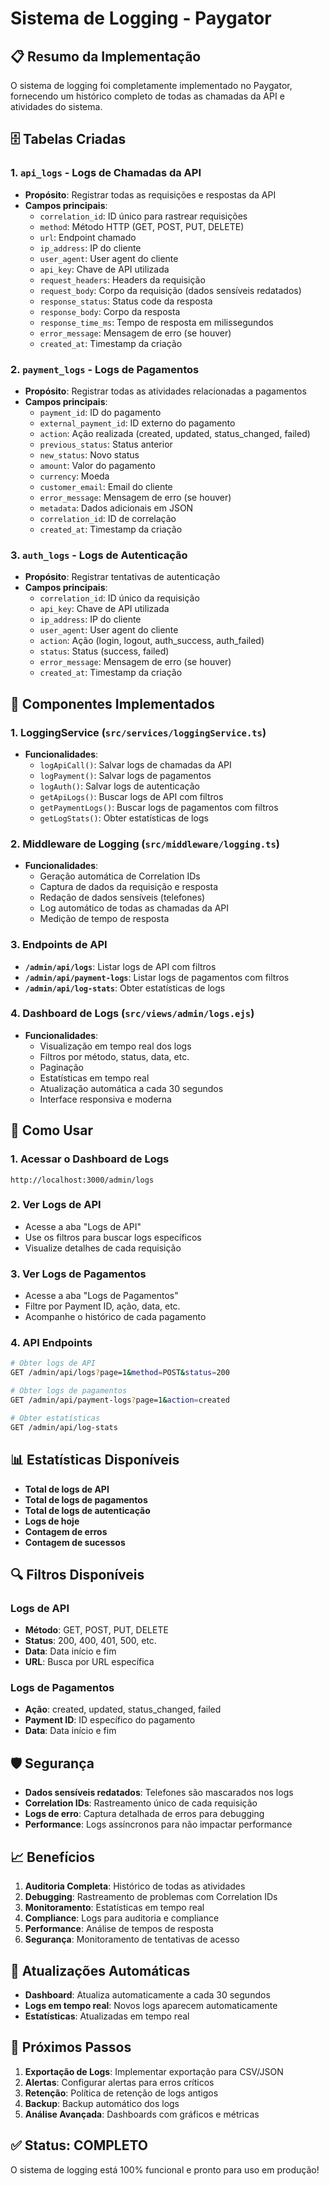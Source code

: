 # Sistema de Logging - Paygator

## 📋 Resumo da Implementação

O sistema de logging foi completamente implementado no Paygator, fornecendo um histórico completo de todas as chamadas da API e atividades do sistema.

## 🗄️ Tabelas Criadas

### 1. `api_logs` - Logs de Chamadas da API
- **Propósito**: Registrar todas as requisições e respostas da API
- **Campos principais**:
  - `correlation_id`: ID único para rastrear requisições
  - `method`: Método HTTP (GET, POST, PUT, DELETE)
  - `url`: Endpoint chamado
  - `ip_address`: IP do cliente
  - `user_agent`: User agent do cliente
  - `api_key`: Chave de API utilizada
  - `request_headers`: Headers da requisição
  - `request_body`: Corpo da requisição (dados sensíveis redatados)
  - `response_status`: Status code da resposta
  - `response_body`: Corpo da resposta
  - `response_time_ms`: Tempo de resposta em milissegundos
  - `error_message`: Mensagem de erro (se houver)
  - `created_at`: Timestamp da criação

### 2. `payment_logs` - Logs de Pagamentos
- **Propósito**: Registrar todas as atividades relacionadas a pagamentos
- **Campos principais**:
  - `payment_id`: ID do pagamento
  - `external_payment_id`: ID externo do pagamento
  - `action`: Ação realizada (created, updated, status_changed, failed)
  - `previous_status`: Status anterior
  - `new_status`: Novo status
  - `amount`: Valor do pagamento
  - `currency`: Moeda
  - `customer_email`: Email do cliente
  - `error_message`: Mensagem de erro (se houver)
  - `metadata`: Dados adicionais em JSON
  - `correlation_id`: ID de correlação
  - `created_at`: Timestamp da criação

### 3. `auth_logs` - Logs de Autenticação
- **Propósito**: Registrar tentativas de autenticação
- **Campos principais**:
  - `correlation_id`: ID único da requisição
  - `api_key`: Chave de API utilizada
  - `ip_address`: IP do cliente
  - `user_agent`: User agent do cliente
  - `action`: Ação (login, logout, auth_success, auth_failed)
  - `status`: Status (success, failed)
  - `error_message`: Mensagem de erro (se houver)
  - `created_at`: Timestamp da criação

## 🔧 Componentes Implementados

### 1. LoggingService (`src/services/loggingService.ts`)
- **Funcionalidades**:
  - `logApiCall()`: Salvar logs de chamadas da API
  - `logPayment()`: Salvar logs de pagamentos
  - `logAuth()`: Salvar logs de autenticação
  - `getApiLogs()`: Buscar logs de API com filtros
  - `getPaymentLogs()`: Buscar logs de pagamentos com filtros
  - `getLogStats()`: Obter estatísticas de logs

### 2. Middleware de Logging (`src/middleware/logging.ts`)
- **Funcionalidades**:
  - Geração automática de Correlation IDs
  - Captura de dados da requisição e resposta
  - Redação de dados sensíveis (telefones)
  - Log automático de todas as chamadas da API
  - Medição de tempo de resposta

### 3. Endpoints de API
- **`/admin/api/logs`**: Listar logs de API com filtros
- **`/admin/api/payment-logs`**: Listar logs de pagamentos com filtros
- **`/admin/api/log-stats`**: Obter estatísticas de logs

### 4. Dashboard de Logs (`src/views/admin/logs.ejs`)
- **Funcionalidades**:
  - Visualização em tempo real dos logs
  - Filtros por método, status, data, etc.
  - Paginação
  - Estatísticas em tempo real
  - Atualização automática a cada 30 segundos
  - Interface responsiva e moderna

## 🚀 Como Usar

### 1. Acessar o Dashboard de Logs
```
http://localhost:3000/admin/logs
```

### 2. Ver Logs de API
- Acesse a aba "Logs de API"
- Use os filtros para buscar logs específicos
- Visualize detalhes de cada requisição

### 3. Ver Logs de Pagamentos
- Acesse a aba "Logs de Pagamentos"
- Filtre por Payment ID, ação, data, etc.
- Acompanhe o histórico de cada pagamento

### 4. API Endpoints
```bash
# Obter logs de API
GET /admin/api/logs?page=1&method=POST&status=200

# Obter logs de pagamentos
GET /admin/api/payment-logs?page=1&action=created

# Obter estatísticas
GET /admin/api/log-stats
```

## 📊 Estatísticas Disponíveis

- **Total de logs de API**
- **Total de logs de pagamentos**
- **Total de logs de autenticação**
- **Logs de hoje**
- **Contagem de erros**
- **Contagem de sucessos**

## 🔍 Filtros Disponíveis

### Logs de API
- **Método**: GET, POST, PUT, DELETE
- **Status**: 200, 400, 401, 500, etc.
- **Data**: Data início e fim
- **URL**: Busca por URL específica

### Logs de Pagamentos
- **Ação**: created, updated, status_changed, failed
- **Payment ID**: ID específico do pagamento
- **Data**: Data início e fim

## 🛡️ Segurança

- **Dados sensíveis redatados**: Telefones são mascarados nos logs
- **Correlation IDs**: Rastreamento único de cada requisição
- **Logs de erro**: Captura detalhada de erros para debugging
- **Performance**: Logs assíncronos para não impactar performance

## 📈 Benefícios

1. **Auditoria Completa**: Histórico de todas as atividades
2. **Debugging**: Rastreamento de problemas com Correlation IDs
3. **Monitoramento**: Estatísticas em tempo real
4. **Compliance**: Logs para auditoria e compliance
5. **Performance**: Análise de tempos de resposta
6. **Segurança**: Monitoramento de tentativas de acesso

## 🔄 Atualizações Automáticas

- **Dashboard**: Atualiza automaticamente a cada 30 segundos
- **Logs em tempo real**: Novos logs aparecem automaticamente
- **Estatísticas**: Atualizadas em tempo real

## 🎯 Próximos Passos

1. **Exportação de Logs**: Implementar exportação para CSV/JSON
2. **Alertas**: Configurar alertas para erros críticos
3. **Retenção**: Política de retenção de logs antigos
4. **Backup**: Backup automático dos logs
5. **Análise Avançada**: Dashboards com gráficos e métricas

## ✅ Status: COMPLETO

O sistema de logging está 100% funcional e pronto para uso em produção! 